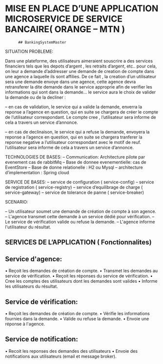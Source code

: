 
# MISE EN PLACE D’UNE APPLICATION MICROSERVICE DE SERVICE BANCAIRE( ORANGE – MTN )
          ## BankingSystemMaster

SITUATION PROBLEME:

Dans une plateforme, des utilisateurs aimeraient souscrire a des services financiers tels que les depots d’argent , les retraits d’argent, etc.. pour cela, on leur a demande d’addresser une demande de creation de compte dans une agence a laquelle ils sont affilies. De ce fait , la creation d’un utilisateur sera une demande envoye dans une agence, cette agence devra retransferer la dite demande dans le service approprie afin de verifier les informations qui sont dans la demande… le service aura le choix de valider la demande ou de la decliner :

– en cas de validation, le service qui  a valide la demande, enverra la reponse a l’agence en question, qui en suite se chargera de créer le compte de l’utilisateur correspondant. Le compte cree , l’utilisateur sera informe de cela a travers un service d’annonce.

– en cas de declinaison, le service qui  a refuse la demande, envoyera la reponse a l’agence en question, qui en suite se chargera tranferer la reponse negative a l’utilisateur correspondant avec le motif de reuf. l’utilisateur sera informe de cela a travers un service d’annonce.

TECHNOLOGIES DE BASES:
– Communication:  Architecture pilote par evenement cas de rabbitMq 
– Base de donnee evenementielle: cas de  EventStore
– Base de donne relationelle : H2 ou Mysql
– architecture d’implementation : Spring cloud


SERVICE DE BASES:
– service de configuration ( service-config) 
– service de registration ( service-registry) 
– service d’equilibrage de charge ( service-gateway) 
– service de tolerance de panne ( service-breaker) 

SCENARIO:

– Un utilisateur soumet une demande de création de compte à son agence. 
– L'agence transmet cette demande à un service dédié pour vérification. 
– Le service de vérification valide ou refuse la demande. 
– L'agence informe l'utilisateur du résultat. 

## SERVICES DE L’APPLICATION ( Fonctionnalites)

## Service d'agence: 
• Reçoit les demandes de création de compte. 
• Transmet les demandes au service de vérification. 
• Reçoit les réponses du service de vérification. 
• Cree les comptes des utilisateurs dont les demandes sont valides
• Informe les utilisateurs du résultat. 
## Service de vérification: 
• Reçoit les demandes de création de compte. 
• Vérifie les informations fournies dans la demande. 
• Valide ou refuse la demande. 
• Envoie une réponse à l'agence. 
 ## Service de notification: 
• Recoit les reponses des demandes des utilisateurs
• Envoie des notifications aux utilisateurs (email et message broker).



